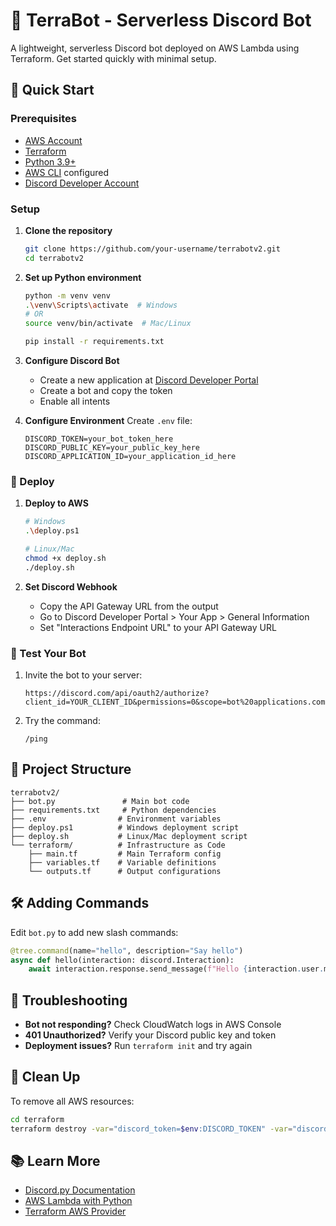 # 🤖 TerraBot - Serverless Discord Bot

A lightweight, serverless Discord bot deployed on AWS Lambda using Terraform. Get started quickly with minimal setup.

## 🚀 Quick Start

### Prerequisites
- [AWS Account](https://aws.amazon.com/)
- [Terraform](https://www.terraform.io/downloads.html)
- [Python 3.9+](https://www.python.org/downloads/)
- [AWS CLI](https://aws.amazon.com/cli/) configured
- [Discord Developer Account](https://discord.com/developers/applications)

### Setup

1. **Clone the repository**
   ```bash
   git clone https://github.com/your-username/terrabotv2.git
   cd terrabotv2
   ```

2. **Set up Python environment**
   ```bash
   python -m venv venv
   .\venv\Scripts\activate  # Windows
   # OR
   source venv/bin/activate  # Mac/Linux
   
   pip install -r requirements.txt
   ```

3. **Configure Discord Bot**
   - Create a new application at [Discord Developer Portal](https://discord.com/developers/applications)
   - Create a bot and copy the token
   - Enable all intents

4. **Configure Environment**
   Create `.env` file:
   ```
   DISCORD_TOKEN=your_bot_token_here
   DISCORD_PUBLIC_KEY=your_public_key_here
   DISCORD_APPLICATION_ID=your_application_id_here
   ```

### 🚀 Deploy

1. **Deploy to AWS**
   ```bash
   # Windows
   .\deploy.ps1
   
   # Linux/Mac
   chmod +x deploy.sh
   ./deploy.sh
   ```

2. **Set Discord Webhook**
   - Copy the API Gateway URL from the output
   - Go to Discord Developer Portal > Your App > General Information
   - Set "Interactions Endpoint URL" to your API Gateway URL

### 🤖 Test Your Bot

1. Invite the bot to your server:
   ```
   https://discord.com/api/oauth2/authorize?client_id=YOUR_CLIENT_ID&permissions=0&scope=bot%20applications.commands
   ```

2. Try the command:
   ```
   /ping
   ```

## 📁 Project Structure

```
terrabotv2/
├── bot.py               # Main bot code
├── requirements.txt     # Python dependencies
├── .env                # Environment variables
├── deploy.ps1          # Windows deployment script
├── deploy.sh           # Linux/Mac deployment script
└── terraform/          # Infrastructure as Code
    ├── main.tf         # Main Terraform config
    ├── variables.tf    # Variable definitions
    └── outputs.tf      # Output configurations
```

## 🛠️ Adding Commands

Edit `bot.py` to add new slash commands:

```python
@tree.command(name="hello", description="Say hello")
async def hello(interaction: discord.Interaction):
    await interaction.response.send_message(f"Hello {interaction.user.mention}!")
```

## 🔧 Troubleshooting

- **Bot not responding?** Check CloudWatch logs in AWS Console
- **401 Unauthorized?** Verify your Discord public key and token
- **Deployment issues?** Run `terraform init` and try again

## 🧹 Clean Up

To remove all AWS resources:
```bash
cd terraform
terraform destroy -var="discord_token=$env:DISCORD_TOKEN" -var="discord_public_key=$env:DISCORD_PUBLIC_KEY" -auto-approve
```

## 📚 Learn More

- [Discord.py Documentation](https://discordpy.readthedocs.io/)
- [AWS Lambda with Python](https://docs.aws.amazon.com/lambda/latest/dg/lambda-python.html)
- [Terraform AWS Provider](https://registry.terraform.io/providers/hashicorp/aws/latest/docs)

